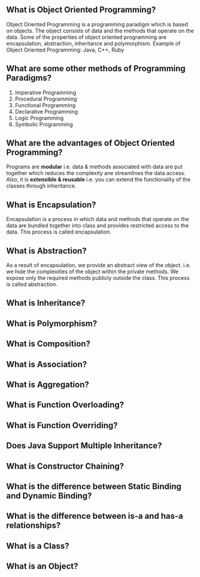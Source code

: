 ## What is Object Oriented Programming?
Object Oriented Programming is a programming paradigm which is based on objects. The object consists of data and the methods that operate on the data. Some of the properties of object oriented programming are encapsulation, abstraction, inheritance and polymorphism. Example of Object Oriented Programming: Java, C++, Ruby

## What are some other methods of Programming Paradigms?
1. Imperative Programming
2. Procedural Programming
3. Functional Programming
4. Declarative Programming
5. Logic Programming
6. Symbolic Programming

## What are the advantages of Object Oriented Programming?
Programs are **modular** i.e. data & methods associated with data are put together which reduces the complexity ane streamlines the data access. Also, it is **extensible & reusable** i.e. you can extend the functionality of the classes through inheritance.

## What is Encapsulation?
Encapsulation is a process in which data and methods that operate on the data are bundled together into class and provides restricted access to the data. This process is called encapsulation. 

## What is Abstraction?
As a result of encapsulation, we provide an abstract view of the object. i.e. we hide the complexities of the object within the private methods. We expose only the required methods publicly outside the class. This process is called abstraction.

## What is Inheritance?

## What is Polymorphism?

## What is Composition?

## What is Association?

## What is Aggregation?

## What is Function Overloading?

## What is Function Overriding?

## Does Java Support Multiple Inheritance? 

## What is Constructor Chaining? 

## What is the difference between Static Binding and Dynamic Binding?

## What is the difference between is-a and has-a relationships?

## What is a Class?

## What is an Object?

